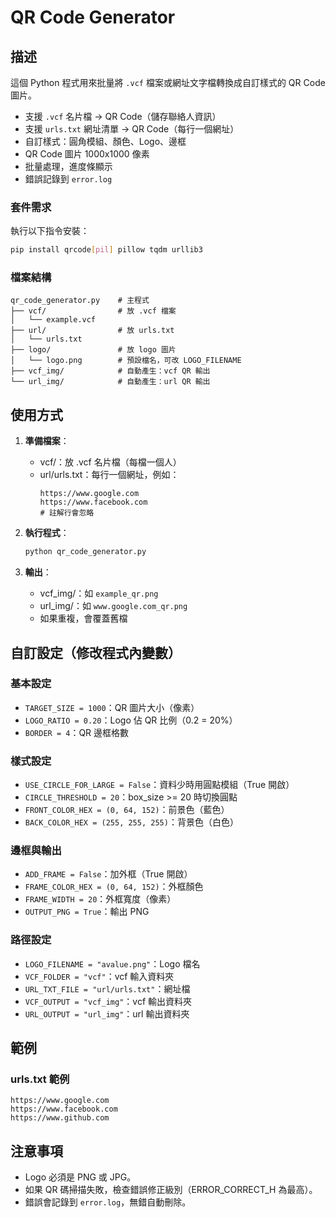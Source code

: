 # QR Code Generator

## 描述

這個 Python 程式用來批量將 `.vcf` 檔案或網址文字檔轉換成自訂樣式的 QR Code 圖片。

- 支援 `.vcf` 名片檔 → QR Code（儲存聯絡人資訊）
- 支援 `urls.txt` 網址清單 → QR Code（每行一個網址）
- 自訂樣式：圓角模組、顏色、Logo、邊框
- QR Code 圖片 1000x1000 像素
- 批量處理，進度條顯示
- 錯誤記錄到 `error.log`

### 套件需求
執行以下指令安裝：
```bash
pip install qrcode[pil] pillow tqdm urllib3
```

### 檔案結構
```
qr_code_generator.py    # 主程式
├── vcf/                # 放 .vcf 檔案
│   └── example.vcf
├── url/                # 放 urls.txt
│   └── urls.txt
├── logo/               # 放 logo 圖片
│   └── logo.png        # 預設檔名，可改 LOGO_FILENAME
├── vcf_img/            # 自動產生：vcf QR 輸出
└── url_img/            # 自動產生：url QR 輸出
```

## 使用方式

1. **準備檔案**：
   - vcf/：放 .vcf 名片檔（每檔一個人）
   - url/urls.txt：每行一個網址，例如：
     ```
     https://www.google.com
     https://www.facebook.com
     # 註解行會忽略
     ```

2. **執行程式**：
   ```bash
   python qr_code_generator.py
   ```

3. **輸出**：
   - vcf_img/：如 `example_qr.png`
   - url_img/：如 `www.google.com_qr.png`
   - 如果重複，會覆蓋舊檔

## 自訂設定（修改程式內變數）

### 基本設定
- `TARGET_SIZE = 1000`：QR 圖片大小（像素）
- `LOGO_RATIO = 0.20`：Logo 佔 QR 比例（0.2 = 20%）
- `BORDER = 4`：QR 邊框格數

### 樣式設定
- `USE_CIRCLE_FOR_LARGE = False`：資料少時用圓點模組（True 開啟）
- `CIRCLE_THRESHOLD = 20`：box_size >= 20 時切換圓點
- `FRONT_COLOR_HEX = (0, 64, 152)`：前景色（藍色）
- `BACK_COLOR_HEX = (255, 255, 255)`：背景色（白色）

### 邊框與輸出
- `ADD_FRAME = False`：加外框（True 開啟）
- `FRAME_COLOR_HEX = (0, 64, 152)`：外框顏色
- `FRAME_WIDTH = 20`：外框寬度（像素）
- `OUTPUT_PNG = True`：輸出 PNG

### 路徑設定
- `LOGO_FILENAME = "avalue.png"`：Logo 檔名
- `VCF_FOLDER = "vcf"`：vcf 輸入資料夾
- `URL_TXT_FILE = "url/urls.txt"`：網址檔
- `VCF_OUTPUT = "vcf_img"`：vcf 輸出資料夾
- `URL_OUTPUT = "url_img"`：url 輸出資料夾

## 範例

### urls.txt 範例
```
https://www.google.com
https://www.facebook.com
https://www.github.com
```

## 注意事項
- Logo 必須是 PNG 或 JPG。
- 如果 QR 碼掃描失敗，檢查錯誤修正級別（ERROR_CORRECT_H 為最高）。
- 錯誤會記錄到 `error.log`，無錯自動刪除。

